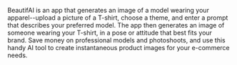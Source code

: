 BeautifAI is an app that generates an image of a model wearing your apparel--upload a picture of a T-shirt, choose a theme, and enter a prompt that describes your preferred model. The app then generates an image of someone wearing your T-shirt, in a pose or attitude that best fits your brand. Save money on professional models and photoshoots, and use this handy AI tool to create instantaneous product images for your e-commerce needs.
